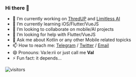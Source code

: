 ### Hi there 👋


- 🔭  I’m currently working on [ThredUP](https://play.google.com/store/apps/details?id=com.thredup.android&hl=en) and [Limitless AI]([https://play.google.com/store/apps/details?id=com.smartfoxlabs.stickerland.wastickerapps.new](https://play.google.com/store/apps/details?id=app.smartfox.lab.limitless.ai.chatgpt.gpt4&hl=en&gl=US))
- 🌱  I’m currently learning iOS/Flutter/VueJS
- 👯  I’m looking to collaborate on mobile/AI projects
- 🤔  I’m looking for help with Flutter/VueJS
- 💬  Ask me about Kotlin or any other Mobile related topicks
- 📫  How to reach me: [Telegram](https://t.me/SmartFoxDev) / [Twitter](https://twitter.com/SmartFoxDev) / [Email](valeriy.kuznetsovdev@gmail.com)
- 😄  Pronouns: Va:le:rii or just call me **Val**
- ⚡  Fun fact: it depends... 

![visitors](https://visitor-badge.glitch.me/badge?page_id=dwite.dwite-visitor-badge)
